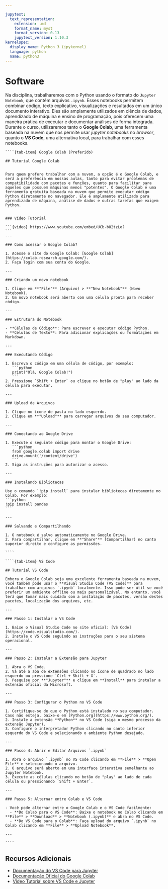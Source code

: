 ```yaml
---

jupytext:
  text_representation:
    extension: .md
    format_name: myst
    format_version: 0.13
    jupytext_version: 1.10.3
kernelspec:
  display_name: Python 3 (ipykernel)
  language: python
  name: python3
---
```


# Software

Na disciplina, trabalharemos com o Python usando o formato do `Jupyter Notebook`, que contém arquivos `.ipynb`. Esses notebooks permitem combinar código, texto explicativo, visualizações e resultados em um único documento interativo. Eles são amplamente utilizados em ciência de dados, aprendizado de máquina e ensino de programação, pois oferecem uma maneira prática de executar e documentar análises de forma integrada. Durante o curso, utilizaremos tanto o **Google Colab**, uma ferramenta baseada na nuvem que nos permite usar *jupyter notebooks* no *browser*, quanto o **VS Code**, uma alternativa local, para trabalhar com esses notebooks.

`````{tab-set}
````{tab-item} Google Colab (Preferido)

## Tutorial Google Colab


Para quem prefere trabalhar com a nuvem, a opção é o Google Colab, e será a preferência em nossas aulas, tanto para evitar problemas de compatibilidade com pacotes e funções, quanto para facilitar para aqueles que possuem máquinas menos "potentes". O Google Colab é uma ferramenta gratuita baseada na nuvem que permite executar código Python diretamente no navegador. Ele é amplamente utilizado para aprendizado de máquina, análise de dados e outras tarefas que exigem Python.


### Vídeo Tutorial

```{video} https://www.youtube.com/embed/UCb-b82tzLo?
```
---

### Como acessar o Google Colab?

1. Acesse o site do Google Colab: [Google Colab](https://colab.research.google.com/).
2. Faça login com sua conta do Google.

---

### Criando um novo notebook

1. Clique em **"File"** (Arquivo) > **"New Notebook"** (Novo Notebook).
2. Um novo notebook será aberto com uma célula pronta para receber código.

---

### Estrutura do Notebook

- **Células de Código**: Para escrever e executar código Python.
- **Células de Texto**: Para adicionar explicações ou formatações em Markdown.

---

### Executando Código

1. Escreva o código em uma célula de código, por exemplo:
   ```python
   print("Olá, Google Colab!")
   ```
2. Pressione `Shift + Enter` ou clique no botão de "play" ao lado da célula para executar.

---

### Upload de Arquivos

1. Clique no ícone de pasta no lado esquerdo.
2. Clique em **"Upload"** para carregar arquivos do seu computador.

---

### Conectando ao Google Drive

1. Execute o seguinte código para montar o Google Drive:
   ```python
   from google.colab import drive
   drive.mount('/content/drive')
   ```
2. Siga as instruções para autorizar o acesso.

---

### Instalando Bibliotecas

Use o comando `!pip install` para instalar bibliotecas diretamente no Colab. Por exemplo:
```python
!pip install pandas
```

---

### Salvando e Compartilhando

1. O notebook é salvo automaticamente no Google Drive.
2. Para compartilhar, clique em **"Share"** (Compartilhar) no canto superior direito e configure as permissões.

````

````{tab-item} VS Code

## Tutorial VS Code

Embora o Google Colab seja uma excelente ferramenta baseada na nuvem, você também pode usar o **Visual Studio Code (VS Code)** para trabalhar com arquivos `.ipynb` localmente. Isso pode ser útil se você preferir um ambiente offline ou mais personalizável. No entanto, você terá que tomar mais cuidado com a instalação de pacotes, versão destes pacotes, localização dos arquivos, etc.

---

### Passo 1: Instalar o VS Code

1. Baixe o Visual Studio Code no site oficial: [VS Code](https://code.visualstudio.com/).
2. Instale o VS Code seguindo as instruções para o seu sistema operacional.

---

### Passo 2: Instalar a Extensão para Jupyter

1. Abra o VS Code.
2. Vá até a aba de extensões clicando no ícone de quadrado no lado esquerdo ou pressione `Ctrl + Shift + X`.
3. Pesquise por **"Jupyter"** e clique em **Install** para instalar a extensão oficial da Microsoft.

---

### Passo 3: Configurar o Python no VS Code

1. Certifique-se de que o Python está instalado no seu computador. Caso não esteja, baixe-o em [Python.org](https://www.python.org/).
2. Instale a extensão **Python** no VS Code (siga o mesmo processo da extensão Jupyter).
3. Configure o interpretador Python clicando no canto inferior esquerdo do VS Code e selecionando o ambiente Python desejado.

---

### Passo 4: Abrir e Editar Arquivos `.ipynb`

1. Abra o arquivo `.ipynb` no VS Code clicando em **File** > **Open File** e selecionando o arquivo.
2. O arquivo será aberto em uma interface interativa semelhante ao Jupyter Notebook.
3. Execute as células clicando no botão de "play" ao lado de cada célula ou pressionando `Shift + Enter`.

---

### Passo 5: Alternar entre Colab e VS Code

- Você pode alternar entre o Google Colab e o VS Code facilmente:
  - **Do Colab para o VS Code**: Baixe o notebook no Colab clicando em **File** > **Download** > **Notebook (.ipynb)** e abra no VS Code.
  - **Do VS Code para o Colab**: Faça upload do arquivo `.ipynb` no Colab clicando em **File** > **Upload Notebook**.

---

````
`````


## Recursos Adicionais

- [Documentação do VS Code para Jupyter](https://code.visualstudio.com/docs/datascience/jupyter-notebooks)
- [Documentação Oficial do Google Colab](https://colab.research.google.com/notebooks/intro.ipynb)
- [Vídeo Tutorial sobre VS Code e Jupyter](https://www.youtube.com/watch?v=2e9DI5M4g7A)